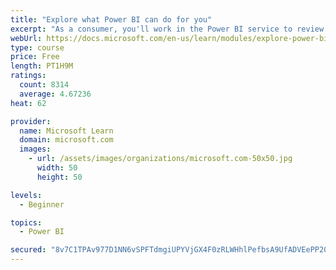 ```yaml
---
title: "Explore what Power BI can do for you"
excerpt: "As a consumer, you'll work in the Power BI service to review and interact with content that has been shared with you. This module provides the foundational information that you need to work effectively in the Power BI service."
webUrl: https://docs.microsoft.com/en-us/learn/modules/explore-power-bi-service/
type: course
price: Free
length: PT1H9M
ratings:
  count: 8314
  average: 4.67236
heat: 62

provider:
  name: Microsoft Learn
  domain: microsoft.com
  images:
    - url: /assets/images/organizations/microsoft.com-50x50.jpg
      width: 50
      height: 50

levels:
  - Beginner

topics:
  - Power BI

secured: "8v7C1TPAv977D1NN6vSPFTdmgiUPYVjGX4F0zRLWHhlPefbsA9UfADVEePP20JHRtcKtZf+g+yTNdWpMyCucRXXvbE8BD7iILd5whli85CykVIgEZwF5Ft9ZuN+4gzC2FXhSH4ZUJhb22ZDzwP3cdPVAcrmFxFYQSKqWI3ua4zyTIwFtm1tRkJ2GPBHjWp4+VYZ1KKYdE9xONc18LVld8gm3A+WXmAfhCx9AK4aPtZYLsTOBsFY5h05cAP6Poekdi8oW73Ve3Wjocp/hLIjo9ZdnXb0dWi8bTu28Bofu7R7jU1m6PApVXoIucQz/8EE9HjGds9tzieqw+u5dhsqD8t1YjJajISTw3PFruKKSeEZl9x53XBhjar1l74stkXT6LWrRBJoh/praBt/SrENaHtDnwLotMSko1MFpXuecFNw=;M7IOemG6iQY6l7VWDGU20Q=="
---
```


